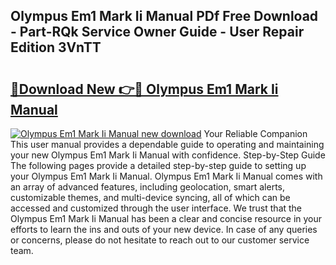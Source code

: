 ## Olympus Em1 Mark Ii Manual PDf Free Download - Part-RQk Service Owner Guide - User Repair Edition 3VnTT

# <h2><a href="http://cf2192.oget.top/?id=Olympus+Em1+Mark+Ii+Manual">🔗Download New 👉🔴 Olympus Em1 Mark Ii Manual</a></h2>

[![Olympus Em1 Mark Ii Manual new download](https://i.imgur.com/5g1atiW.png)](http://cf2192.oget.top/?id=Olympus+Em1+Mark+Ii+Manual)
Your Reliable Companion This user manual provides a dependable guide to operating and maintaining your new Olympus Em1 Mark Ii Manual with confidence. Step-by-Step Guide The following pages provide a detailed step-by-step guide to setting up your Olympus Em1 Mark Ii Manual. Olympus Em1 Mark Ii Manual comes with an array of advanced features, including geolocation, smart alerts, customizable themes, and multi-device syncing, all of which can be accessed and customized through the user interface. We trust that the Olympus Em1 Mark Ii Manual has been a clear and concise resource in your efforts to learn the ins and outs of your new device. In case of any queries or concerns, please do not hesitate to reach out to our customer service team.
